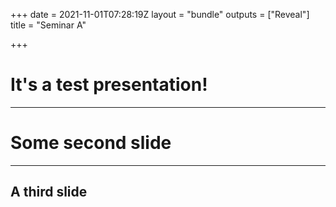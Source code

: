 +++
date = 2021-11-01T07:28:19Z
layout = "bundle"
outputs = ["Reveal"]
title = "Seminar A"

+++
# It's a test presentation!

***

# Some second slide

***

## A third slide